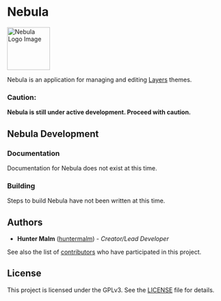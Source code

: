 # Nebula

<img src="https://layersproject.org/images/nebula_logo.svg" alt="Nebula Logo Image" width="100px"/>

Nebula is an application for managing and editing [Layers](https://layersproject.org/) themes.

### Caution:

**Nebula is still under active development.  Proceed with caution.**

## Nebula Development

### Documentation

Documentation for Nebula does not exist at this time.

### Building

Steps to build Nebula have not been written at this time.

## Authors

-   **Hunter Malm** ([huntermalm](https://github.com/huntermalm)) - _Creator/Lead Developer_

See also the list of [contributors](https://github.com/TheLayersProject/Nebula/contributors) who have participated in this project.

## License

This project is licensed under the GPLv3. See the [LICENSE](https://github.com/TheLayersProject/Nebula/blob/main/LICENSE) file for details.
